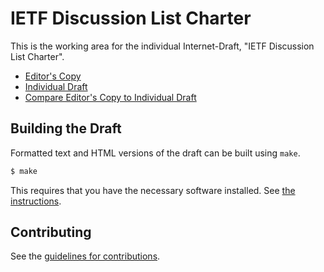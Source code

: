 # IETF Discussion List Charter

This is the working area for the individual Internet-Draft, "IETF Discussion List Charter".

* [Editor's Copy](https://larseggert.github.io/bcp45bis/#go.draft-eggert-bcp45bis.html)
* [Individual Draft](https://datatracker.ietf.org/doc/html/draft-eggert-bcp45bis)
* [Compare Editor's Copy to Individual Draft](https://larseggert.github.io/bcp45bis/#go.draft-eggert-bcp45bis.diff)

## Building the Draft

Formatted text and HTML versions of the draft can be built using `make`.

```sh
$ make
```

This requires that you have the necessary software installed.  See
[the instructions](https://github.com/martinthomson/i-d-template/blob/master/doc/SETUP.md).


## Contributing

See the
[guidelines for contributions](https://github.com/larseggert/bcp45bis/blob/main/CONTRIBUTING.md).
